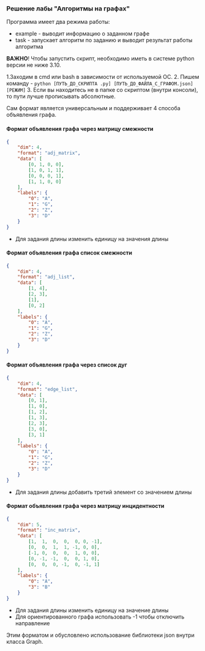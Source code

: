 ### Решение лабы "Алгоритмы на графах"
Программа имеет два режима работы:
* example - выводит информацию о заданном графе
* task - запускает алгоритм по заданию и выводит результат работы алгоритма

__ВАЖНО__! Чтобы запустить скрипт, необходимо иметь в системе python версии не ниже 3.10.

1.Заходим в cmd или bash в зависимости от используемой ОС.
2. Пишем команду - `python [ПУТЬ_ДО_СКРИПТА .py] [ПУТЬ_ДО_ФАЙЛА_С_ГРАФОМ.json] [РЕЖИМ]`
3. Если вы находитесь не в папке со скриптом (внутри консоли), то пути лучше прописывать абсолютные.

Сам формат является универсальным и поддерживает 4 способа объявления графа.

#### Формат объявления графа через матрицу смежности
```json
{
    "dim": 4,
    "format": "adj_matrix",
    "data": [
        [0, 1, 0, 0],
        [1, 0, 1, 1],
        [0, 0, 0, 1],
        [1, 1, 0, 0]
    ],
    "labels": {
        "0": "A",
        "1": "G",
        "2": "Z",
        "3": "D"
    }
}
```
* Для задания длины изменить единицу на значения длины


#### Формат объявления графа список смежности
```json
{
    "dim": 4,
    "format": "adj_list",
    "data": [
        [1, 4],
        [2, 3],
        [1],
        [0, 2]
    ],
    "labels": {
        "0": "A",
        "1": "G",
        "2": "Z",
        "3": "D"
    }
}
```


#### Формат объявления графа через список дуг

```json
{
    "dim": 4,
    "format": "edge_list",
    "data": [
        [0, 1],
        [1, 0],
        [1, 2],
        [1, 3],
        [2, 3],
        [3, 0],
        [3, 1]
    ],
    "labels": {
        "0": "A",
        "1": "G",
        "2": "Z",
        "3": "D"
    }
}
```
* Для задания длины добавить третий элемент со значением длины

#### Формат объявления графа через матрицу инцидентности

```json
{
    "dim": 5,
    "format": "inc_matrix",
    "data": [
        [1,  1,  0,  0,  0, 0, -1],
        [0,  0,  1,  1, -1, 0, 0],
        [-1, 0,  0,  0,  1, 0, 0],
        [0, -1, -1,  0,  0, 1, 0],
        [0,  0,  0, -1,  0, -1, 1]
    ],
    "labels": {
        "0": "A",
        "3": "B"
    }
}
```
* Для задания длины изменить единицу на значение длины
* Для ориентированного графа использовать -1 чтобы отключить направление

Этим форматом и обусловлено использование библиотеки json внутри класса Graph.